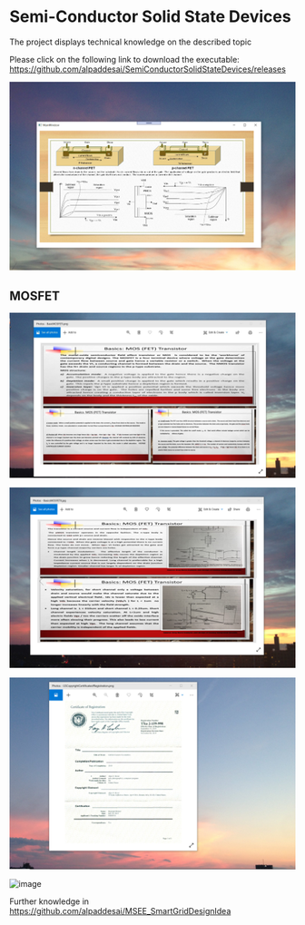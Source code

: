 # Semi-Conductor Solid State Devices

The project displays technical knowledge on the described topic

Please click on the following link to download the executable: https://github.com/alpaddesai/SemiConductorSolidStateDevices/releases

![image](FundamentalsSemiConductorDevices.png)

## MOSFET
![image](BasicsMOSFETI.jpg)

![image](BasicsMOSFETII.png)

![image](USCopyrightCertificate.png)

![image](Ethics.jgp)

Further knowledge in https://github.com/alpaddesai/MSEE_SmartGridDesignIdea
